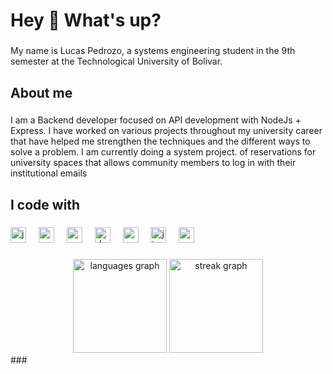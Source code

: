 <h1 align="left">Hey 👋 What's up?</h1>

###

<p align="left">My name is Lucas Pedrozo, a systems engineering student in the 9th semester at the Technological University of Bolivar.</p>

###

<h2 align="left">About me</h2>

###

<p align="left">I am a Backend developer focused on API development with NodeJs + Express. I have worked on various projects throughout my university career that have helped me strengthen the techniques and the different ways to solve a problem. I am currently doing a system project. of reservations for university spaces that allows community members to log in with their institutional emails</p>

###

<h2 align="left">I code with</h2>

###

<div align="left">
  <img src="https://cdn.jsdelivr.net/gh/devicons/devicon/icons/javascript/javascript-original.svg" height="25" alt="javascript logo"  />
  <img width="12" />
  <img src="https://cdn.jsdelivr.net/gh/devicons/devicon/icons/nodejs/nodejs-original.svg" height="25" alt="nodejs logo"  />
  <img width="12" />
  <img src="https://cdn.jsdelivr.net/gh/devicons/devicon/icons/azure/azure-original.svg" height="25" alt="azure logo"  />
  <img width="12" />
  <img src="https://cdn.jsdelivr.net/gh/devicons/devicon/icons/docker/docker-original.svg" height="25" alt="docker logo"  />
  <img width="12" />
  <img src="https://cdn.jsdelivr.net/gh/devicons/devicon/icons/express/express-original.svg" height="25" alt="express logo"  />
  <img width="12" />
  <img src="https://cdn.jsdelivr.net/gh/devicons/devicon/icons/jira/jira-original.svg" height="25" alt="jira logo"  />
  <img width="12" />
  <img src="https://cdn.jsdelivr.net/gh/devicons/devicon/icons/mysql/mysql-original.svg" height="25" alt="mysql logo"  />
</div>

###

<div align="center">
  <img src="https://github-readme-stats.vercel.app/api/top-langs?username=lpedrozop&locale=en&hide_title=false&layout=compact&card_width=320&langs_count=5&theme=dracula&hide_border=false&order=2" height="150" alt="languages graph"  />
  <img src="https://streak-stats.demolab.com?user=lpedrozop&locale=en&mode=daily&theme=dracula&hide_border=false&border_radius=5&order=3" height="150" alt="streak graph"  />
</div>
###
